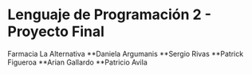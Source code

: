 # Lenguaje de Programación 2 - Proyecto Final
Farmacia La Alternativa
**Daniela Argumanis
**Sergio Rivas
**Patrick Figueroa
**Arian Gallardo
**Patricio Avila
